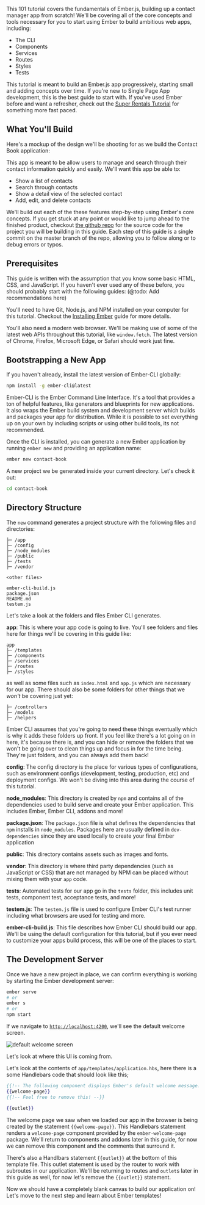 This 101 tutorial covers the fundamentals of Ember.js, building up a contact
manager app from scratch! We'll be covering all of the core concepts and tools
necessary for you to start using Ember to build ambitious web apps, including:

* The CLI
* Components
* Services
* Routes
* Styles
* Tests

This tutorial is meant to build an Ember.js app progressively, starting
small and adding concepts over time. If you're new to Single Page App
development, this is the best guide to start with. If you've used Ember before and want a refresher,
check out the [Super Rentals Tutorial](../../super-rentals/) for something more fast paced.

## What You'll Build

Here's a mockup of the design we'll be shooting for as we build the Contact Book
application:

This app is meant to be allow users to manage and search through their contact
information quickly and easily. We'll want this app be able to:

* Show a list of contacts
* Search through contacts
* Show a detail view of the selected contact
* Add, edit, and delete contacts

We'll build out each of the these features step-by-step using Ember's core
concepts. If you get stuck at any point or would like to jump ahead to the
finished product, checkout [the github repo](https://github.com/ember-learn/contact-book) for the source code for the project you will be building in this guide.
Each step of this guide is a single commit on the master branch of the repo,
allowing you to follow along or to debug errors or typos.

## Prerequisites

This guide is written with the assumption that you know some basic HTML, CSS,
and JavaScript. If you haven't ever used any of these before, you should
probably start with the following guides: (@todo: Add recommendations here)

You'll need to have Git, Node.js, and NPM installed on your computer for this
tutorial. Checkout the [Installing Ember](https://guides.emberjs.com/release/getting-started/) guide for more
details.

You'll also need a modern web browser. We'll be making use of some of the latest
web APIs throughout this tutorial, like `window.fetch`. The latest version of Chrome,
Firefox, Microsoft Edge, or Safari should work just fine.

## Bootstrapping a New App

If you haven't already, install the latest version of Ember-CLI globally:

```sh
npm install -g ember-cli@latest
```

Ember-CLI is the Ember Command Line Interface. It's a tool that provides a ton of helpful
features, like generators and blueprints for new applications. It also wraps the Ember
build system and development server which builds and packages your app for distribution.
While it is possible to set everything up on your own by including scripts or using other
build tools, its not recommended.

Once the CLI is installed, you can generate a new Ember application by running
`ember new` and providing an application name:

```sh
ember new contact-book
```

A new project we be generated inside your current directory. Let's check it out:

```sh
cd contact-book
```

## Directory Structure

The `new` command generates a project structure with the following files and
directories:

```text
├─ /app
├─ /config
├─ /node_modules
├─ /public
├─ /tests
├─ /vendor

<other files>

ember-cli-build.js
package.json
README.md
testem.js
```

Let's take a look at the folders and files Ember CLI generates.

**app**: This is where your app code is going to live. You'll see folders and
files here for things we'll be covering in this guide like:

```text
app
├─ /templates
├─ /components
├─ /services
├─ /routes
├─ /styles
```

as well as some files such as `index.html` and `app.js` which are necessary for
our app. There should also be some folders for other things that we _won't_ be
covering just yet:

```text
├─ /controllers
├─ /models
├─ /helpers
```

Ember CLI assumes that you're going to need these things eventually which is why
it adds these folders up front. If you feel like there's a lot going on in here,
it's because there is, and you can hide or remove the folders that we won't be
going over to clean things up and focus in for the time being. They're just
folders, and you can always add them back!

**config**: The config directory is the place for various types of
configurations, such as environment configs (development, testing, production,
etc) and deployment configs. We won't be diving into this area during the course
of this tutorial.

**node_modules**: This directory is created by `npm` and contains all of the dependencies
used to build serve and create your Ember application.
This includes Ember, Ember CLI, addons and more!


**package.json**: The `package.json` file is what defines the dependencies that `npm` installs in `node_modules`.
Packages here are usually defined in `dev-dependencies` since they are used locally to create your final Ember application

**public**: This directory contains assets such as images and fonts.

**vendor**: This directory is where third party dependencies (such as JavaScript
or CSS) that are not managed by NPM can be placed without mixing them with your `app` code.

**tests**: Automated tests for our app go in the `tests` folder, this includes unit tests, component test, acceptance tests, and more!

**testem.js**: The `testem.js` file is used to configure Ember CLI's test runner including what browsers are used for testing and more.

**ember-cli-build.js**: This file describes how Ember CLI should build our app.
We'll be using the default configuration for this tutorial, but if you ever need
to customize your apps build process, this will be one of the places to start.

## The Development Server

Once we have a new project in place, we can confirm everything is working by
starting the Ember development server:

```sh
ember serve
# or
ember s
# or
npm start
```

If we navigate to [`http://localhost:4200`](http://localhost:4200), we'll see the default welcome screen.

![default welcome screen](/images/ember-cli/default-welcome-page.png)

Let's look at where this UI is coming from.

Let's look at the contents of `app/templates/application.hbs`, here there is a some Handlebars code that should look like this;

```handlebars {data-filename="app/templates/application.hbs"}
{{!-- The following component displays Ember's default welcome message. --}}
{{welcome-page}}
{{!-- Feel free to remove this! --}}

{{outlet}}
```

The welcome page we saw when we loaded our app in the browser is being created by the statement `{{welcome-page}}`.
This Handlebars statement renders a `welcome-page` component provided by the `ember-welcome-page` package.
We'll return to components and addons later in this guide, for now we can remove this component and the comments that surround it.

There's also a Handlbars statement `{{outlet}}` at the bottom of this template file.
This outlet statement is used by the router to work with subroutes in our application.
We'll be returning to routes and `outlet`s later in this guide as well, for now let's remove the `{{outlet}}` statement.

Now we should have a completely blank canvas to build our application on!
Let's move to the next step and learn about Ember templates!
